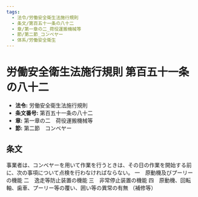 ```yaml
---
tags:
  - 法令/労働安全衛生法施行規則
  - 条文/第百五十一条の八十二
  - 章/第一章の二_荷役運搬機械等
  - 節/第二節_コンベヤー
  - 体系/労働安全衛生
---
```

# 労働安全衛生法施行規則 第百五十一条の八十二

- **法令:** 労働安全衛生法施行規則
- **条文番号:** 第百五十一条の八十二
- **章:** 第一章の二　荷役運搬機械等
- **節:** 第二節　コンベヤー

## 条文
事業者は、コンベヤーを用いて作業を行うときは、その日の作業を開始する前に、次の事項について点検を行わなければならない。
一　原動機及びプーリーの機能
二　逸走等防止装置の機能
三　非常停止装置の機能
四　原動機、回転軸、歯車、プーリー等の覆い、囲い等の異常の有無
（補修等）


